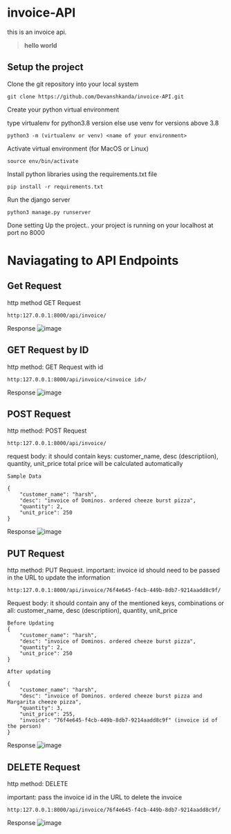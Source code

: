 # invoice-API
this is an invoice api.

> **hello world**

## Setup the project

Clone the git repository into your local system
```
git clone https://github.com/Devanshkanda/invoice-API.git
```


Create your python virtual environment

type virtualenv for python3.8 version else use venv for versions above 3.8
```
python3 -m (virtualenv or venv) <name of your environment>
```

Activate virtual environment (for MacOS or Linux)
```
source env/bin/activate
```

Install python libraries using the requirements.txt file
```
pip install -r requirements.txt
```

Run the django server
```
python3 manage.py runserver
```
Done setting Up the project..
your project is running on your localhost at port no 8000

# Naviagating to API Endpoints

## Get Request

http method GET Request
```
http:127.0.0.1:8000/api/invoice/
```

Response
![image](https://github.com/Devanshkanda/invoice-API/assets/101200047/af93b524-ac4a-4129-bd5d-30f0a615ce74)

## GET Request by ID

http method: GET Request with id 
```
http:127.0.0.1:8000/api/invoice/<invoice id>/
```

Response
![image](https://github.com/Devanshkanda/invoice-API/assets/101200047/f782c035-43bd-4e42-8376-8703909a30c0)


## POST Request

http method: POST Request
```
http:127.0.0.1:8000/api/invoice/
```

request body: it should contain keys: customer_name, desc (descriptiion), quantity, unit_price
total price will be calculated automatically
```
Sample Data

{
    "customer_name": "harsh",
    "desc": "invoice of Dominos. ordered cheeze burst pizza",
    "quantity": 2,
    "unit_price": 250
}
```

Response
![image](https://github.com/Devanshkanda/invoice-API/assets/101200047/c6db016f-e980-4ebb-a7a6-416b9a792b39)

## PUT Request

http method: PUT Request. 
important: invoice id should need to be passed in the URL to update the information

```
http:127.0.0.1:8000/api/invoice/76f4e645-f4cb-449b-8db7-9214aadd8c9f/
```

Request body: it should contain any of the mentioned keys, combinations or all: customer_name, desc (descriptiion), quantity, unit_price

```
Before Updating
{
    "customer_name": "harsh",
    "desc": "invoice of Dominos. ordered cheeze burst pizza",
    "quantity": 2,
    "unit_price": 250
}

After updating

{
    "customer_name": "harsh",
    "desc": "invoice of Dominos. ordered cheeze burst pizza and Margarita cheeze pizza",
    "quantity": 3,
    "unit_price": 255,
    "invoice": "76f4e645-f4cb-449b-8db7-9214aadd8c9f" (invoice id of the person)
}
```

Response
![image](https://github.com/Devanshkanda/invoice-API/assets/101200047/2977fdb1-5982-4f40-a0a2-6abdf73e8e21)

## DELETE Request

http method: DELETE

important: pass the invoice id in the URL to delete the invoice

```
http:127.0.0.1:8000/api/invoice/76f4e645-f4cb-449b-8db7-9214aadd8c9f/
```

Response
![image](https://github.com/Devanshkanda/invoice-API/assets/101200047/a0ad62e2-3773-4677-9122-c72bde6d29d8)
